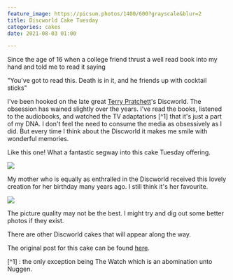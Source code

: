 ```yaml
---
feature_image: https://picsum.photos/1400/600?grayscale&blur=2
title: Discworld Cake Tuesday
categories: cakes
date: 2021-08-03 01:00

---
```

Since the age of 16 when a college friend thrust a well read book into my hand and told me to read it saying

"You've got to read this. Death is in it, and he friends up with cocktail sticks"

I've been hooked on the late great [Terry Pratchett](https://www.terrypratchettbooks.com/ "Terry Pratchett")'s Discworld. The obsession has wained slightly over the years. I've read the books, listened to the audiobooks, and watched the TV adaptations \[^1\] that it's just a part of my DNA. I don't feel the need to consume the media as obsessively as I did. But every time I think about the Discworld it makes me smile with wonderful memories.

Like this one! What a fantastic segway into this cake Tuesday offering.

![](https://res.cloudinary.com/paddysplace/image/upload/v1627983722/2004_0319Image0062_1_h6adnq.jpg)

My mother who is equally as enthralled in the Discworld received this lovely creation for her birthday many years ago. I still think it's her favourite.

![](https://res.cloudinary.com/paddysplace/image/upload/v1627983722/2004_0324Image0066_yc04bf.jpg)

The picture quality may not be the best. I might try and dig out some better photos if they exist.

There are other Discworld cakes that will appear along the way.

The original post for this cake can be found [here](https://www.archives.thisispaddys.space/cakes/2006/07/25/cake-tuesday_25/).

\[^1\] : the only exception being The Watch which is an abomination unto Nuggen.